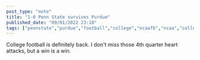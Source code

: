 ```yaml
---
post_type: "note" 
title: "1-0 Penn State survives Purdue"
published_date: "09/01/2022 23:18"
tags: ["pennstate","purdue","football","college","ncaafb","ncaa","collegefootball"]
---
```


College football is definitely back. I don't miss those 4th quarter heart attacks, but a win is a win. 